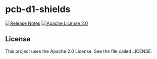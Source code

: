 # pcb-d1-shields
[![Release Notes](https://img.shields.io/github/release/LolHens/pcb-d1-shields.svg?maxAge=3600)](https://github.com/LolHens/pcb-d1-shields/releases/latest)
[![Apache License 2.0](https://img.shields.io/github/license/LolHens/pcb-d1-shields.svg?maxAge=3600)](https://www.apache.org/licenses/LICENSE-2.0)

## License
This project uses the Apache 2.0 License. See the file called LICENSE.
